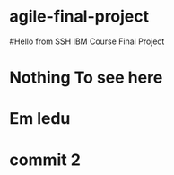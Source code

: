 # agile-final-project
#Hello from SSH
IBM Course Final Project
# Nothing To see here
# Em ledu
# commit 2
